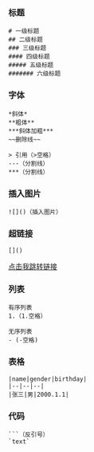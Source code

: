 ### 标题

```
# 一级标题
## 二级标题
### 三级标题
#### 四级标题
##### 五级标题
####### 六级标题
```

### 字体

```
*斜体*
**粗体**
***斜体加粗***
~~删除线~~

> 引用（>空格）
---（分割线）
***（分割线）
```

### 插入图片

```
![]()（插入图片）
```

### 超链接

```
[]()
```

[点击我跳转链接](www.baidu.com)

### 列表

```
有序列表
1.（1.空格）

无序列表
- (-空格)
```

### 表格

```
|name|gender|birthday|
|--|--|--|
|张三|男|2000.1.1|
```

### 代码

```
​```（反引号）
`text`
```



